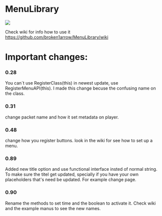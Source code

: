 # MenuLibrary
[![](https://jitpack.io/v/broken1arrow/MenuLibrary.svg)](https://jitpack.io/#broken1arrow/MenuLibrary)

Check wiki for info how to use it https://github.com/broken1arrow/MenuLibrary/wiki

# Important changes: 
### 0.28
You can´t use RegisterClass(this) in newest update, use RegisterMenuAPI(this).
I made this change becuse the confusing name on the class.
### 0.31
change packet name and how it set metadata on player.
### 0.48
change how you register buttons. look in the wiki for 
see how to set up a menu.
### 0.89
Added new title option and use functional interface insted of normal string. 
To make sure the titel get updated, specially if you have your own placeholders 
that's need be updated. For example change page.
### 0.90
Rename the methods to set time and the boolean to activate it. Check wiki and the 
example manus to see the new names.

